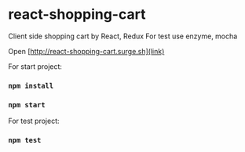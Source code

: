 # react-shopping-cart
Client side shopping cart by React, Redux
For test use enzyme, mocha

Open [http://react-shopping-cart.surge.sh](link)

For start project:
### `npm install`
### `npm start`

For test project:
### `npm test`
